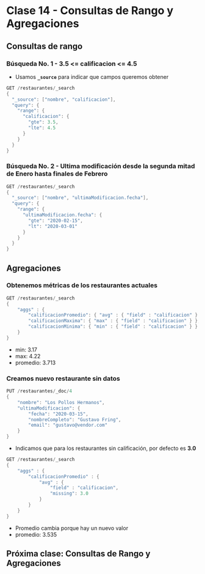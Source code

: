 # Clase 14 - Consultas de Rango y Agregaciones

## Consultas de rango

### Búsqueda No. 1 - 3.5 <= calificacion <= 4.5
- Usamos **`_source`** para indicar que campos queremos obtener

```java
GET /restaurantes/_search
{
  "_source": ["nombre", "calificacion"],
  "query": {
    "range": {
      "calificacion": {
        "gte": 3.5,
        "lte": 4.5
      }
    }
  }
}
```

### Búsqueda No. 2 - Ultima modificación desde la segunda mitad de Enero hasta finales de Febrero

```java
GET /restaurantes/_search
{
  "_source": ["nombre", "ultimaModificacion.fecha"],
  "query": {
    "range": {
      "ultimaModificacion.fecha": {
        "gte": "2020-02-15",
        "lt": "2020-03-01"
      }
    }
  }
}
```

## Agregaciones

### Obtenemos métricas de los restaurantes actuales

```java
GET /restaurantes/_search
{
    "aggs" : {
        "calificacionPromedio": { "avg" : { "field" : "calificacion" } },
        "calificacionMaxima": { "max" : { "field" : "calificacion" } },
        "calificacionMinima": { "min" : { "field" : "calificacion" } }
    }
}
```

- min: 3.17
- max: 4.22
- promedio: 3.713

### Creamos nuevo restaurante sin datos

```java
PUT /restaurantes/_doc/4
{
    "nombre": "Los Pollos Hermanos",
    "ultimaModificacion": {
        "fecha": "2020-03-15",
        "nombreCompleto": "Gustavo Fring",
        "email": "gustavo@vendor.com"
    }
}
```

- Indicamos que para los restaurantes sin calificación, por defecto es **3.0**

```java
GET /restaurantes/_search
{
    "aggs" : {
        "calificacionPromedio" : {
            "avg" : {
                "field" : "calificacion",
                "missing": 3.0
            } 
        }
    }
}
```

- Promedio cambia porque hay un nuevo valor
- promedio: 3.535

## Próxima clase: Consultas de Rango y Agregaciones
